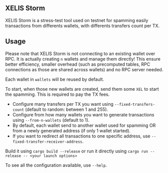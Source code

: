 ## XELIS Storm

XELIS Storm is a stress-test tool used on testnet for spamming easily transactions from differents wallets, with differents transfers count per TX.

## Usage

Please note that XELIS Storm is not connecting to an existing wallet over RPC. It is actually creating `n` wallets and manage them directly!
This ensure better efficiency, smaller overhead (such as precomputed tables, RPC connections as those are shared across wallets) and no RPC server needed.

Each wallet in `wallets` will be reused by default.

To start, when those new wallets are created, send them some `XEL` to start the spamming. This is required to pay the TX fees.

- Configure many transfers per TX you want using `--fixed-transfers-count` (default to random: between 1 and 255).
- Configure from how many wallets you want to generate transactions using `--from-n-wallets` (default to 1).
- By default, each wallet send to another wallet used for spamming OR from a newly generated address (if only 1 wallet started).
- If you want to redirect all transactions to one specific address, use `--fixed-transfer-receiver-address`.

Build it using `cargo build --release` or run it directly using `cargo run --release -- <your launch options>`

To see all the configuration available, use `--help`.